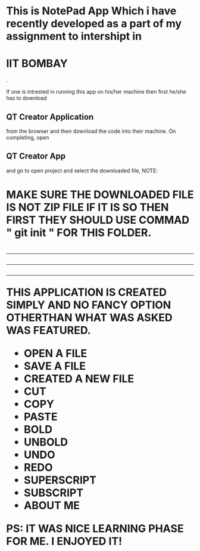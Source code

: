 # This is NotePad App Which i have recently developed as a part of my assignment to intershipt in <h1>IIT BOMBAY</h1>.
If one is intrested in running this app on his/her machine then first he/she has to download  <h2>QT Creator Application</h2> from the browser
and then download the code into their machine. On completing, open <h2>QT Creator App</h2> and go to open project and select the downloaded file,
NOTE: <h1>MAKE SURE THE DOWNLOADED FILE IS NOT ZIP FILE IF IT IS SO THEN FIRST THEY SHOULD USE COMMAD " git init " FOR THIS FOLDER.<h1>

---------------------------------------------------------------------------------------------------------------------------------------------
---------------------------------------------------------------------------------------------------------------------------------------------
---------------------------------------------------------------------------------------------------------------------------------------------


THIS APPLICATION IS CREATED SIMPLY AND NO FANCY OPTION OTHERTHAN WHAT WAS ASKED WAS FEATURED.
<ul>
<li> OPEN A FILE</li>
<li> SAVE A FILE</li>
<li> CREATED A NEW FILE</li>
<li> CUT</li>
<li> COPY</li>
<li> PASTE</li>
<li> BOLD</li>
<li> UNBOLD</li>
<li> UNDO</li>
<li> REDO</li>
<li> SUPERSCRIPT</li>
<li> SUBSCRIPT</li>
<li> ABOUT ME</li>
</ul>
PS: IT WAS NICE LEARNING PHASE FOR ME. I ENJOYED IT!
